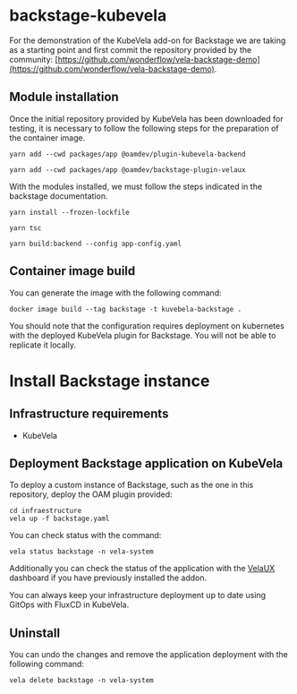 # backstage-kubevela

For the demonstration of the KubeVela add-on for Backstage we are taking as a starting point and first commit the repository provided by the community: [https://github.com/wonderflow/vela-backstage-demo](https://github.com/wonderflow/vela-backstage-demo).

## Module installation


Once the initial repository provided by KubeVela has been downloaded for testing, it is necessary to follow the following steps for the preparation of the container image.

````
yarn add --cwd packages/app @oamdev/plugin-kubevela-backend

yarn add --cwd packages/app @oamdev/backstage-plugin-velaux
````

With the modules installed, we must follow the steps indicated in the backstage documentation.

````
yarn install --frozen-lockfile

yarn tsc

yarn build:backend --config app-config.yaml
````

## Container image build

You can generate the image with the following command:

````
docker image build --tag backstage -t kuvebela-backstage .
````

You should note that the configuration requires deployment on kubernetes with the deployed KubeVela plugin for Backstage. You will not be able to replicate it locally.

# Install Backstage instance


## Infrastructure requirements

- KubeVela

## Deployment Backstage application on KubeVela

To deploy a custom instance of Backstage, such as the one in this repository, deploy the OAM plugin provided:

```
cd infraestructure
vela up -f backstage.yaml
```

You can check status with the command:

```
vela status backstage -n vela-system
```

Additionally you can check the status of the application with the [VelaUX](https://kubevela.io/docs/installation/standalone#3-install-velaux) dashboard if you have previously installed the addon.

You can always keep your infrastructure deployment up to date using GitOps with FluxCD in KubeVela.



## Uninstall

You can undo the changes and remove the application deployment with the following command:

```
vela delete backstage -n vela-system  
```